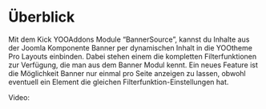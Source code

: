 # Überblick
Mit dem Kick YOOAddons Module “BannerSource”, kannst du Inhalte aus der Joomla Komponente Banner per dynamischen Inhalt in die YOOtheme Pro Layouts einbinden. Dabei stehen einem die kompletten Filterfunktionen zur Verfügung, die man aus dem Banner Modul kennt. Ein neues Feature ist die Möglichkeit Banner nur einmal pro Seite anzeigen zu lassen, obwohl eventuell ein Element die gleichen Filterfunktion-Einstellungen hat.

Video:
